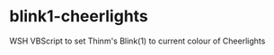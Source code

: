 blink1-cheerlights
==================

WSH VBScript to set Thinm's Blink(1) to current colour of Cheerlights